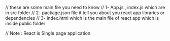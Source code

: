 // these are some main file you need to know
// 1- App.js , index.js which are in src folder
// 2- package.json file it tell you about you react app libraries or dependencies
// 3- index.html which is the main file of react app which is inside public folder

// Note : React is Single page application
